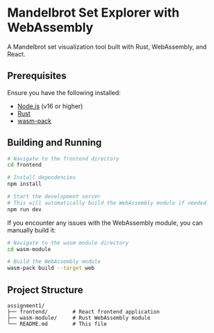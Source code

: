 # Mandelbrot Set Explorer with WebAssembly

A Mandelbrot set visualization tool built with Rust, WebAssembly, and React.

## Prerequisites

Ensure you have the following installed:

- [Node.js](https://nodejs.org/) (v16 or higher)
- [Rust](https://www.rust-lang.org/tools/install)
- [wasm-pack](https://rustwasm.github.io/wasm-pack/installer/)

## Building and Running

```bash
# Navigate to the frontend directory
cd frontend

# Install dependencies
npm install

# Start the development server
# This will automatically build the WebAssembly module if needed
npm run dev
```

If you encounter any issues with the WebAssembly module, you can manually build it:

```bash
# Navigate to the wasm module directory
cd wasm-module

# Build the WebAssembly module
wasm-pack build --target web
```

## Project Structure

```
assignment1/
├── frontend/        # React frontend application
├── wasm-module/     # Rust WebAssembly module
└── README.md        # This file
```
